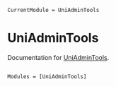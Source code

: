 ```@meta
CurrentModule = UniAdminTools
```

# UniAdminTools

Documentation for [UniAdminTools](https://github.com/MilesCranmer/UniAdminTools.jl).

```@index
```

```@autodocs
Modules = [UniAdminTools]
```
